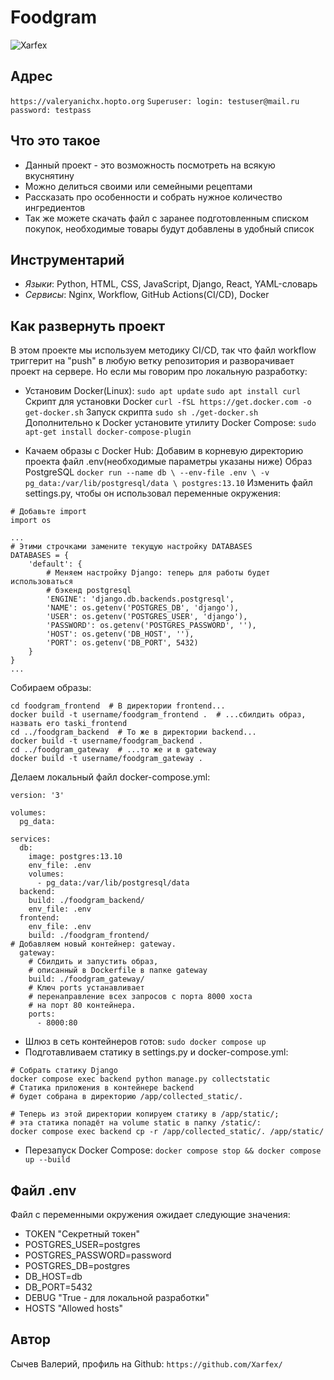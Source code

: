 # Foodgram
![Xarfex](https://github.com/Xarfex/foodgram-project-react/actions/workflows/main.yml/badge.svg)

## Адрес
```https://valeryanichx.hopto.org```
```Superuser: login: testuser@mail.ru password: testpass```

## Что это такое
- Данный проект - это возможность посмотреть на всякую вкуснятину
- Можно делиться своими или семейными рецептами
- Рассказать про особенности и собрать нужное количество ингредиентов
- Так же можете скачать файл с заранее подготовленным списком покупок, необходимые товары будут добавлены в удобный список

## Инструментарий
- *Языки*: Python, HTML, CSS, JavaScript, Django, React, YAML-словарь
- *Сервисы*: Nginx, Workflow, GitHub Actions(CI/CD), Docker

## Как развернуть проект
В этом проекте мы используем методику CI/CD, так что файл workflow триггерит на "push" в любую ветку репозитория и разворачивает проект на сервере.
Но если мы говорим про локальную разработку:
- Установим Docker(Linux):
`sudo apt update`
`sudo apt install curl`
Скрипт для установки Docker
`curl -fSL https://get.docker.com -o get-docker.sh`
Запуск скрипта `sudo sh ./get-docker.sh`
Дополнительно к Docker установите утилиту Docker Compose: `sudo apt-get install docker-compose-plugin`

- Качаем образы с Docker Hub:
Добавим в корневую директорию проекта файл .env(необходимые параметры указаны ниже)
Образ PostgreSQL `docker run --name db \
                --env-file .env \
                -v pg_data:/var/lib/postgresql/data \
                postgres:13.10`
Изменить файл settings.py, чтобы он использовал переменные окружения:
```
# Добавьте import
import os

...
# Этими строчками замените текущую настройку DATABASES
DATABASES = {
    'default': {
        # Меняем настройку Django: теперь для работы будет использоваться
        # бэкенд postgresql
        'ENGINE': 'django.db.backends.postgresql',
        'NAME': os.getenv('POSTGRES_DB', 'django'),
        'USER': os.getenv('POSTGRES_USER', 'django'),
        'PASSWORD': os.getenv('POSTGRES_PASSWORD', ''),
        'HOST': os.getenv('DB_HOST', ''),
        'PORT': os.getenv('DB_PORT', 5432)
    }
}
...
```
Собираем образы: 
```
cd foodgram_frontend  # В директории frontend...
docker build -t username/foodgram_frontend .  # ...сбилдить образ, назвать его taski_frontend
cd ../foodgram_backend  # То же в директории backend...
docker build -t username/foodgram_backend .
cd ../foodgram_gateway  # ...то же и в gateway
docker build -t username/foodgram_gateway .
```
Делаем локальный файл docker-compose.yml:
```
version: '3'

volumes:
  pg_data:

services:
  db:
    image: postgres:13.10
    env_file: .env
    volumes:
      - pg_data:/var/lib/postgresql/data
  backend:
    build: ./foodgram_backend/
    env_file: .env
  frontend:
    env_file: .env
    build: ./foodgram_frontend/
# Добавляем новый контейнер: gateway.
  gateway:
    # Сбилдить и запустить образ, 
    # описанный в Dockerfile в папке gateway
    build: ./foodgram_gateway/
    # Ключ ports устанавливает
    # перенаправление всех запросов с порта 8000 хоста
    # на порт 80 контейнера.
    ports:
      - 8000:80
```
- Шлюз в сеть контейнеров готов: `sudo docker compose up`
- Подготавливаем статику в settings.py и docker-compose.yml:
```
# Собрать статику Django
docker compose exec backend python manage.py collectstatic
# Статика приложения в контейнере backend 
# будет собрана в директорию /app/collected_static/.

# Теперь из этой директории копируем статику в /app/static/;
# эта статика попадёт на volume static в папку /static/:
docker compose exec backend cp -r /app/collected_static/. /app/static/
```
- Перезапуск Docker Compose: `docker compose stop && docker compose up --build`


## Файл .env
Файл с переменными окружения ожидает следующие значения:
- TOKEN "Секретный токен"
- POSTGRES_USER=postgres
- POSTGRES_PASSWORD=password
- POSTGRES_DB=postgres
- DB_HOST=db
- DB_PORT=5432
- DEBUG "True - для локальной разработки"
- HOSTS "Allowed hosts"

## Автор
Сычев Валерий, профиль на Github: `https://github.com/Xarfex/`
